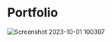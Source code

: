 # Portfolio 



![Screenshot 2023-10-01 100307](https://github.com/YeabMe/Portfolio/assets/131449029/f8fbefc3-2ffa-447e-ae2d-e3a7efe620b7)
